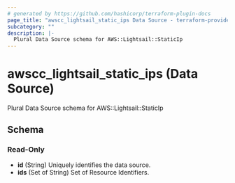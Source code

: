 ```yaml
---
# generated by https://github.com/hashicorp/terraform-plugin-docs
page_title: "awscc_lightsail_static_ips Data Source - terraform-provider-awscc"
subcategory: ""
description: |-
  Plural Data Source schema for AWS::Lightsail::StaticIp
---
```


# awscc_lightsail_static_ips (Data Source)

Plural Data Source schema for AWS::Lightsail::StaticIp



<!-- schema generated by tfplugindocs -->
## Schema

### Read-Only

- **id** (String) Uniquely identifies the data source.
- **ids** (Set of String) Set of Resource Identifiers.


